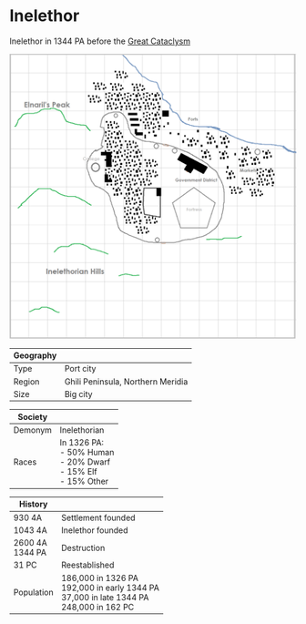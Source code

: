 # Inelethor

Inelethor in 1344 PA before the [Great Cataclysm](../../Events/great_cataclysm.md)

![](../../Media/inelethor.png)

| Geography | |
| - | - |
| Type | Port city |
| Region | Ghili Peninsula, Northern Meridia [](TODO) |
| Size | Big city |

| Society | |
| - | - |
| Demonym | Inelethorian |
| Races | In 1326 PA:<br>- 50% Human<br>- 20% Dwarf<br>- 15% Elf<br>- 15% Other |

| History | |
| - | - |
| 930 4A | Settlement founded |
| 1043 4A | Inelethor founded |
| 2600 4A<br>1344 PA | Destruction |
| 31 PC | Reestablished |
| Population | 186,000 in 1326 PA<br>192,000 in early 1344 PA<br>37,000 in late 1344 PA<br>248,000 in 162 PC |
